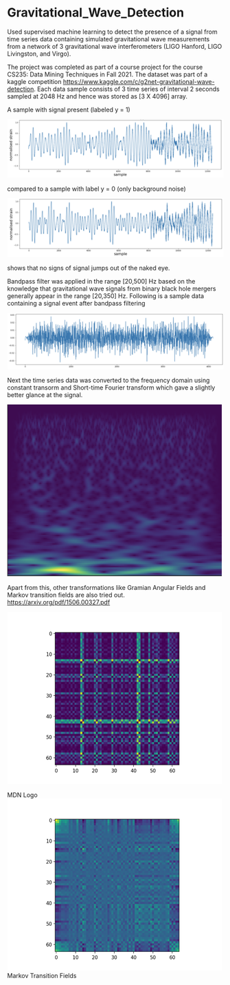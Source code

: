 # Gravitational_Wave_Detection
Used supervised machine learning to detect the presence of a signal from time series data containing simulated gravitational wave measurements from a network of 3 gravitational wave interferometers (LIGO Hanford, LIGO Livingston, and Virgo).

The project was completed as part of a course project for the course CS235: Data Mining Techniques in Fall 2021.
The dataset was part of a kaggle competition https://www.kaggle.com/c/g2net-gravitational-wave-detection. Each data sample consists of 3 time series of interval 2 seconds sampled at 2048 Hz and hence was stored as [3 X 4096] array. 

A sample with signal present (labeled y = 1) 

![label0](label_1.png)

compared to a sample with label y = 0 (only background noise)

![label1](label_0.png)

shows that no signs of signal jumps out of the naked eye.


Bandpass filter was applied in the range [20,500] Hz based on the knowledge that gravitational wave signals from binary black hole mergers generally appear in the range [20,350] Hz. Following is a sample data containing a signal event after bandpass filtering

![filter](filter.png)

Next the time series data was converted to the frequency domain using constant transorm and Short-time Fourier transform which gave a slightly better glance at the signal.

<img src="CQT.png" alt="drawing" height= "400" width="500"/>

Apart from this, other transformations like Gramian Angular Fields and Markov transition fields are also tried out. https://arxiv.org/pdf/1506.00327.pdf

<img src="GAF.png" alt="drawing" height= "400" width="500"/> <figcaption>MDN Logo</figcaption> <img src="MTF.png" alt="drawing" height= "400" width="500"/>
                                                          Markov Transition Fields

